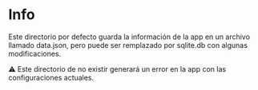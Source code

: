 # Info

Este directorio por defecto guarda la información de la app en un archivo llamado data.json, pero puede ser remplazado por sqlite.db con algunas modificaciones.

⚠️ Este directorio de no existir generará un error en la app con las configuraciones actuales.
